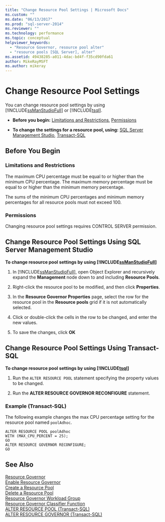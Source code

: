 ```yaml
---
title: "Change Resource Pool Settings | Microsoft Docs"
ms.custom: ""
ms.date: "06/13/2017"
ms.prod: "sql-server-2014"
ms.reviewer: ""
ms.technology: performance
ms.topic: conceptual
helpviewer_keywords: 
  - "Resource Governor, resource pool alter"
  - "resource pools [SQL Server], alter"
ms.assetid: 49438285-a011-4dac-bd4f-f35cd90fda61
author: MikeRayMSFT
ms.author: mikeray
---
```

# Change Resource Pool Settings
  You can change resource pool settings by using [!INCLUDE[ssManStudioFull](../../includes/ssmanstudiofull-md.md)] or [!INCLUDE[tsql](../../includes/tsql-md.md)].  
  
-   **Before you begin:**  [Limitations and Restrictions](#LimitationsRestrictions), [Permissions](#Permissions)  
  
-   **To change the settings for a resource pool, using:**  [SQL Server Management Studio](#ChgRPProp), [Transact-SQL](#ChgRPTSQL)  
  
##  <a name="BeforeYouBegin"></a> Before You Begin  
  
###  <a name="LimitationsRestrictions"></a> Limitations and Restrictions  
 The maximum CPU percentage must be equal to or higher than the minimum CPU percentage. The maximum memory percentage must be equal to or higher than the minimum memory percentage.  
  
 The sums of the minimum CPU percentages and minimum memory percentages for all resource pools must not exceed 100.  
  
###  <a name="Permissions"></a> Permissions  
 Changing resource pool settings requires CONTROL SERVER permission.  
  
##  <a name="ChgRPProp"></a> Change Resource Pool Settings Using SQL Server Management Studio  
 **To change resource pool settings by using [!INCLUDE[ssManStudioFull](../../includes/ssmanstudiofull-md.md)]**  
  
1.  In [!INCLUDE[ssManStudioFull](../../includes/ssmanstudiofull-md.md)], open Object Explorer and recursively expand the **Management** node down to and including **Resource Pools**.  
  
2.  Right-click the resource pool to be modified, and then click **Properties**.  
  
3.  In the **Resource Governor Properties** page, select the row for the resource pool in the **Resource pools** grid if it is not automatically selected.  
  
4.  Click or double-click the cells in the row to be changed, and enter the new values.  
  
5.  To save the changes, click **OK**  
  
##  <a name="ChgRPTSQL"></a> Change Resource Pool Settings Using Transact-SQL  
 **To change resource pool settings by using [!INCLUDE[tsql](../../includes/tsql-md.md)]**  
  
1.  Run the `ALTER RESOURCE POOL` statement specifying the property values to be changed.  
  
2.  Run the **ALTER RESOURCE GOVERNOR RECONFIGURE** statement.  
  
### Example (Transact-SQL)  
 The following example changes the max CPU percentage setting for the resource pool named `poolAdhoc`.  
  
```  
ALTER RESOURCE POOL poolAdhoc  
WITH (MAX_CPU_PERCENT = 25);  
GO  
ALTER RESOURCE GOVERNOR RECONFIGURE;  
GO  
```  
  
## See Also  
 [Resource Governor](resource-governor.md)   
 [Enable Resource Governor](enable-resource-governor.md)   
 [Create a Resource Pool](create-a-resource-pool.md)   
 [Delete a Resource Pool](delete-a-resource-pool.md)   
 [Resource Governor Workload Group](resource-governor-workload-group.md)   
 [Resource Governor Classifier Function](resource-governor-classifier-function.md)   
 [ALTER RESOURCE POOL &#40;Transact-SQL&#41;](/sql/t-sql/statements/alter-resource-pool-transact-sql)   
 [ALTER RESOURCE GOVERNOR &#40;Transact-SQL&#41;](/sql/t-sql/statements/alter-resource-governor-transact-sql)  
  
  

